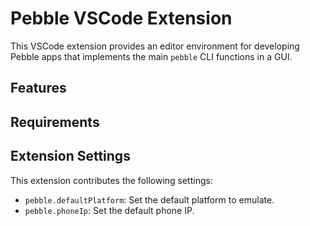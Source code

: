 # Pebble VSCode Extension

This VSCode extension provides an editor environment for developing Pebble apps that implements the main `pebble` CLI functions in a GUI.

## Features


## Requirements


## Extension Settings

This extension contributes the following settings:

* `pebble.defaultPlatform`: Set the default platform to emulate.
* `pebble.phoneIp`: Set the default phone IP.